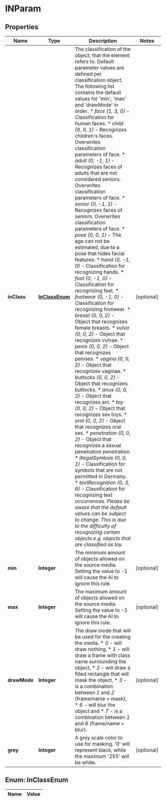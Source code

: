 

# INParam

## Properties

Name | Type | Description | Notes
------------ | ------------- | ------------- | -------------
**inClass** | [**InClassEnum**](#InClassEnum) | The classification of the object, that the element refers to. Default parameter values are defined per classification object. The following list contains the default values for &#39;min&#39;, &#39;max&#39; and &#39;drawMode&#39; in order.  * _face_ _(1, 3, 0)_ - Classification for human faces. * _child_ _(0, 0, 1)_ - Recognizes children&#39;s faces. Overwrites classification parameters of face. * _adult_ _(0, -1, 1)_ - Recognizes faces of adults that are not considered seniors. Overwrites classification parameters of face. * _senior_ _(0, -1, 1)_ - Recognizes faces of seniors. Overwrites classification parameters of face. * _pose_ _(0, 0, 1)_ - The age can not be estimated, due to a pose that hides facial features. * _hand_ _(0, -1, 0)_ - Classification for recognizing hands. * _foot_ _(0, -1, 0)_ - Classification for recognizing feet. * _footwear_ _(0, -1, 0)_ - Classification for recognizing footwear. * _breast_ _(0, 0, 2)_ - Object that recognizes female breasts. * _vulva_ _(0, 0, 2)_ - Object that recognizes vulvae. * _penis_ _(0, 0, 2)_ - Object that recognizes penises. * _vagina_ _(0, 0, 2)_ - Object that recognizes vaginae. * _buttocks_ _(0, 0, 2)_ - Object that recognizes buttocks. * _anus_ _(0, 0, 2)_ - Object that recognizes ani. * _toy_ _(0, 0, 2)_ - Object that recognizes sex toys. * _oral_ _(0, 0, 2)_ - Object that recognizes oral sex. * _penetration_ _(0, 0, 2)_ - Object that recognizes a sexual penetration penetration. * _illegalSymbols_ _(0, 0, 1)_ - Classification for symbols that are not permitted in Germany.  * _textRecognition_ _(0, 3, 6)_ - Classification for recognizing text occurrences.  _Please be aware that the default values can be subject to change. This is due to the difficulty of recognizing certain objects e.g. objects that are classified as toy._ |  [optional]
**min** | **Integer** | The minimum amount of objects allowed on the source media. Setting the value to -1 will cause the AI to ignore this rule. |  [optional]
**max** | **Integer** | The maximum amount of objects allowed on the source media. Setting the value to -1 will cause the AI to ignore this rule. |  [optional]
**drawMode** | **Integer** | The draw mode that will be used for the creating the media.  * _0_ - will draw nothing, * _1_ - will draw a frame with class name surrounding the object, * _2_ - will draw a filled rectangle that will mask the object, * _3_ - is a combination between _1_ and _2_ (frame/name + mask), * _6_ - will blur the object and * _7_ - is a combination between _1_ and _6_ (frame/name + blur). |  [optional]
**grey** | **Integer** | A grey scale color to use for masking. &#39;0&#39; will represent black, while the maximum &#39;255&#39; will be white. |  [optional]


## Enum: InClassEnum

Name | Value
---- | -----




